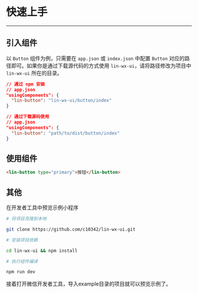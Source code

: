 # 快速上手

---

## 引入组件

以 `Button` 组件为例，只需要在 `app.json` 或 `index.json` 中配置 `Button` 对应的路径即可。如果你是通过下载源代码的方式使用 `lin-wx-ui`，请将路径修改为项目中 `lin-wx-ui` 所在的目录。

```json
// 通过 npm 安装
// app.json
"usingComponents": {
  "lin-button": "lin-wx-ui/button/index"
}
```
```json
// 通过下载源码使用
// app.json
"usingComponents": {
  "lin-button": "path/to/dist/button/index"
}
```


## 使用组件
```html
<lin-button type="primary">按钮</lin-button>
```


## 其他

在开发者工具中预览示例小程序

```bash
# 将项目克隆到本地

git clone https://github.com/c10342/lin-wx-ui.git
```

```bash
# 安装项目依赖

cd lin-wx-ui && npm install
```

```bash
# 执行组件编译

npm run dev
```

接着打开微信开发者工具，导入example目录的项目就可以预览示例了。
